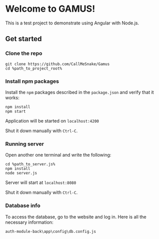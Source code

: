 # Welcome to GAMUS!

This is a test project to demonstrate using Angular with Node.js.

## Get started

### Clone the repo

```shell
git clone https://github.com/CallMeSnake/Gamus
cd %path_to_project_root%
```

### Install npm packages

Install the `npm` packages described in the `package.json` and verify that it works:

```shell
npm install
npm start
```

Application will be started on `localhost:4200`

Shut it down manually with `Ctrl-C`.

### Running server

Open another one terminal and write the following:

```shell
cd %path_to_server.js%
npm install
node server.js
```

Server will start at `localhost:8080`

Shut it down manually with `Ctrl-C`.

### Database info

To access the database, go to the website and log in. Here is all the necessary information:

`auth-module-back\app\config\db.config.js`
